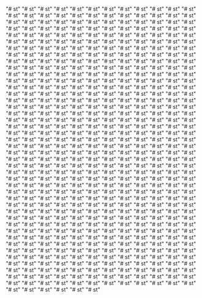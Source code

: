 "# st" 
"# st" 
"# st" 
"# st" 
"# st" 
"# st" 
"# st" 
"# st" 
"# st" 
"# st" 
"# st" 
"# st" 
"# st" 
"# st" 
"# st" 
"# st" 
"# st" 
"# st" 
"# st" 
"# st" 
"# st" 
"# st" 
"# st" 
"# st" 
"# st" 
"# st" 
"# st" 
"# st" 
"# st" 
"# st" 
"# st" 
"# st" 
"# st" 
"# st" 
"# st" 
"# st" 
"# st" 
"# st" 
"# st" 
"# st" 
"# st" 
"# st" 
"# st" 
"# st" 
"# st" 
"# st" 
"# st" 
"# st" 
"# st" 
"# st" 
"# st" 
"# st" 
"# st" 
"# st" 
"# st" 
"# st" 
"# st" 
"# st" 
"# st" 
"# st" 
"# st" 
"# st" 
"# st" 
"# st" 
"# st" 
"# st" 
"# st" 
"# st" 
"# st" 
"# st" 
"# st" 
"# st" 
"# st" 
"# st" 
"# st" 
"# st" 
"# st" 
"# st" 
"# st" 
"# st" 
"# st" 
"# st" 
"# st" 
"# st" 
"# st" 
"# st" 
"# st" 
"# st" 
"# st" 
"# st" 
"# st" 
"# st" 
"# st" 
"# st" 
"# st" 
"# st" 
"# st" 
"# st" 
"# st" 
"# st" 
"# st" 
"# st" 
"# st" 
"# st" 
"# st" 
"# st" 
"# st" 
"# st" 
"# st" 
"# st" 
"# st" 
"# st" 
"# st" 
"# st" 
"# st" 
"# st" 
"# st" 
"# st" 
"# st" 
"# st" 
"# st" 
"# st" 
"# st" 
"# st" 
"# st" 
"# st" 
"# st" 
"# st" 
"# st" 
"# st" 
"# st" 
"# st" 
"# st" 
"# st" 
"# st" 
"# st" 
"# st" 
"# st" 
"# st" 
"# st" 
"# st" 
"# st" 
"# st" 
"# st" 
"# st" 
"# st" 
"# st" 
"# st" 
"# st" 
"# st" 
"# st" 
"# st" 
"# st" 
"# st" 
"# st" 
"# st" 
"# st" 
"# st" 
"# st" 
"# st" 
"# st" 
"# st" 
"# st" 
"# st" 
"# st" 
"# st" 
"# st" 
"# st" 
"# st" 
"# st" 
"# st" 
"# st" 
"# st" 
"# st" 
"# st" 
"# st" 
"# st" 
"# st" 
"# st" 
"# st" 
"# st" 
"# st" 
"# st" 
"# st" 
"# st" 
"# st" 
"# st" 
"# st" 
"# st" 
"# st" 
"# st" 
"# st" 
"# st" 
"# st" 
"# st" 
"# st" 
"# st" 
"# st" 
"# st" 
"# st" 
"# st" 
"# st" 
"# st" 
"# st" 
"# st" 
"# st" 
"# st" 
"# st" 
"# st" 
"# st" 
"# st" 
"# st" 
"# st" 
"# st" 
"# st" 
"# st" 
"# st" 
"# st" 
"# st" 
"# st" 
"# st" 
"# st" 
"# st" 
"# st" 
"# st" 
"# st" 
"# st" 
"# st" 
"# st" 
"# st" 
"# st" 
"# st" 
"# st" 
"# st" 
"# st" 
"# st" 
"# st" 
"# st" 
"# st" 
"# st" 
"# st" 
"# st" 
"# st" 
"# st" 
"# st" 
"# st" 
"# st" 
"# st" 
"# st" 
"# st" 
"# st" 
"# st" 
"# st" 
"# st" 
"# st" 
"# st" 
"# st" 
"# st" 
"# st" 
"# st" 
"# st" 
"# st" 
"# st" 
"# st" 
"# st" 
"# st" 
"# st" 
"# st" 
"# st" 
"# st" 
"# st" 
"# st" 
"# st" 
"# st" 
"# st" 
"# st" 
"# st" 
"# st" 
"# st" 
"# st" 
"# st" 
"# st" 
"# st" 
"# st" 
"# st" 
"# st" 
"# st" 
"# st" 
"# st" 
"# st" 
"# st" 
"# st" 
"# st" 
"# st" 
"# st" 
"# st" 
"# st" 
"# st" 
"# st" 
"# st" 
"# st" 
"# st" 
"# st" 
"# st" 
"# st" 
"# st" 
"# st" 
"# st" 
"# st" 
"# st" 
"# st" 
"# st" 
"# st" 
"# st" 
"# st" 
"# st" 
"# st" 
"# st" 
"# st" 
"# st" 
"# st" 
"# st" 
"# st" 
"# st" 
"# st" 
"# st" 
"# st" 
"# st" 
"# st" 
"# st" 
"# st" 
"# st" 
"# st" 
"# st" 
"# st" 
"# st" 
"# st" 
"# st" 
"# st" 
"# st" 
"# st" 
"# st" 
"# st" 
"# st" 
"# st" 
"# st" 
"# st" 
"# st" 
"# st" 
"# st" 
"# st" 
"# st" 
"# st" 
"# st" 
"# st" 
"# st" 
"# st" 
"# st" 
"# st" 
"# st" 
"# st" 
"# st" 
"# st" 
"# st" 
"# st" 
"# st" 
"# st" 
"# st" 
"# st" 
"# st" 
"# st" 
"# st" 
"# st" 
"# st" 
"# st" 
"# st" 
"# st" 
"# st" 
"# st" 
"# st" 
"# st" 
"# st" 
"# st" 
"# st" 
"# st" 
"# st" 
"# st" 
"# st" 
"# st" 
"# st" 
"# st" 
"# st" 
"# st" 
"# st" 
"# st" 
"# st" 
"# st" 
"# st" 
"# st" 
"# st" 
"# st" 
"# st" 
"# st" 
"# st" 
"# st" 
"# st" 
"# st" 
"# st" 
"# st" 
"# st" 
"# st" 
"# st" 
"# st" 
"# st" 
"# st" 
"# st" 
"# st" 
"# st" 
"# st" 
"# st" 
"# st" 
"# st" 
"# st" 
"# st" 
"# st" 
"# st" 
"# st" 
"# st" 
"# st" 
"# st" 
"# st" 
"# st" 
"# st" 
"# st" 
"# st" 
"# st" 
"# st" 
"# st" 
"# st" 
"# st" 
"# st" 
"# st" 
"# st" 
"# st" 
"# st" 
"# st" 
"# st" 
"# st" 
"# st" 
"# st" 
"# st" 
"# st" 
"# st" 
"# st" 
"# st" 
"# st" 
"# st" 
"# st" 
"# st" 
"# st" 
"# st" 
"# st" 
"# st" 
"# st" 
"# st" 
"# st" 
"# st" 
"# st" 
"# st" 
"# st" 
"# st" 
"# st" 
"# st" 
"# st" 
"# st" 
"# st" 
"# st" 
"# st" 
"# st" 
"# st" 
"# st" 
"# st" 
"# st" 
"# st" 
"# st" 
"# st" 
"# st" 
"# st" 
"# st" 
"# st" 
"# st" 
"# st" 
"# st" 
"# st" 
"# st" 
"# st" 
"# st" 
"# st" 
"# st" 
"# st" 
"# st" 
"# st" 
"# st" 
"# st" 
"# st" 
"# st" 
"# st" 
"# st" 
"# st" 
"# st" 
"# st" 
"# st" 
"# st" 
"# st" 
"# st" 
"# st" 
"# st" 
"# st" 
"# st" 
"# st" 
"# st" 
"# st" 

